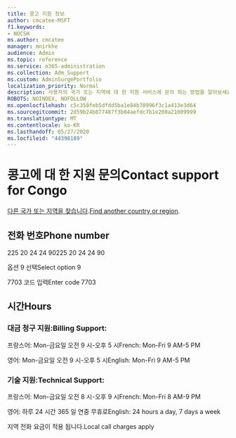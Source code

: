 ```yaml
---
title: 콩고 지원 정보
author: cmcatee-MSFT
f1.keywords:
- NOCSH
ms.author: cmcatee
manager: mnirkhe
audience: Admin
ms.topic: reference
ms.service: o365-administration
ms.collection: Adm_Support
ms.custom: AdminSurgePortfolio
localization_priority: Normal
description: 사용자의 국가 또는 지역에 대 한 지원 서비스에 문의 하는 방법을 알아보세요.
ROBOTS: NOINDEX, NOFOLLOW
ms.openlocfilehash: c5c350feb5dfdd5ba1e84b70996f3c1a413e3d64
ms.sourcegitcommit: 2d59b24b877487f3b84aefdc7b1e200a21009999
ms.translationtype: MT
ms.contentlocale: ko-KR
ms.lasthandoff: 05/27/2020
ms.locfileid: "44398189"
---
```

# <a name="contact-support-for-congo"></a><span data-ttu-id="2f42a-103">콩고에 대 한 지원 문의</span><span class="sxs-lookup"><span data-stu-id="2f42a-103">Contact support for Congo</span></span>

<span data-ttu-id="2f42a-104">[다른 국가 또는 지역을 찾습니다](../contact-support-for-business-products.md).</span><span class="sxs-lookup"><span data-stu-id="2f42a-104">[Find another country or region](../contact-support-for-business-products.md).</span></span>

## <a name="phone-number"></a><span data-ttu-id="2f42a-105">전화 번호</span><span class="sxs-lookup"><span data-stu-id="2f42a-105">Phone number</span></span>
<span data-ttu-id="2f42a-106">225 20 24 24 90</span><span class="sxs-lookup"><span data-stu-id="2f42a-106">225 20 24 24 90</span></span>

<span data-ttu-id="2f42a-107">옵션 9 선택</span><span class="sxs-lookup"><span data-stu-id="2f42a-107">Select option 9</span></span>

<span data-ttu-id="2f42a-108">7703 코드 입력</span><span class="sxs-lookup"><span data-stu-id="2f42a-108">Enter code 7703</span></span>

## <a name="hours"></a><span data-ttu-id="2f42a-109">시간</span><span class="sxs-lookup"><span data-stu-id="2f42a-109">Hours</span></span>
### <a name="billing-support"></a><span data-ttu-id="2f42a-110">대금 청구 지원:</span><span class="sxs-lookup"><span data-stu-id="2f42a-110">Billing Support:</span></span>

<span data-ttu-id="2f42a-111">프랑스어: Mon-금요일 오전 9 시-오후 5 시</span><span class="sxs-lookup"><span data-stu-id="2f42a-111">French: Mon-Fri 9 AM-5 PM</span></span>

<span data-ttu-id="2f42a-112">영어: Mon-금요일 오전 9 시-오후 5 시</span><span class="sxs-lookup"><span data-stu-id="2f42a-112">English: Mon-Fri 9 AM-5 PM</span></span>

### <a name="technical-support"></a><span data-ttu-id="2f42a-113">기술 지원:</span><span class="sxs-lookup"><span data-stu-id="2f42a-113">Technical Support:</span></span>

<span data-ttu-id="2f42a-114">프랑스어: Mon-금요일 오전 8 시-오후 9 시</span><span class="sxs-lookup"><span data-stu-id="2f42a-114">French: Mon-Fri 8 AM-9 PM</span></span>

<span data-ttu-id="2f42a-115">영어: 하루 24 시간 365 일 연중 무휴로</span><span class="sxs-lookup"><span data-stu-id="2f42a-115">English: 24 hours a day, 7 days a week</span></span>

<span data-ttu-id="2f42a-116">지역 전화 요금이 적용 됩니다.</span><span class="sxs-lookup"><span data-stu-id="2f42a-116">Local call charges apply</span></span>
